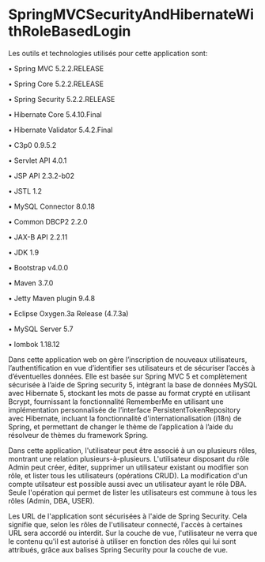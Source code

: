 # SpringMVCSecurityAndHibernateWithRoleBasedLogin

Les outils et technologies utilisés pour cette application sont:

•	Spring MVC 5.2.2.RELEASE

•	Spring Core 5.2.2.RELEASE

•	Spring Security 5.2.2.RELEASE

•	Hibernate Core 5.4.10.Final

•	Hibernate Validator 5.4.2.Final

•	C3p0 0.9.5.2

•	Servlet API 4.0.1

•	JSP API 2.3.2-b02

•	JSTL 1.2

•	MySQL Connector 8.0.18

•	Common DBCP2 2.2.0

•	JAX-B API 2.2.11

•	JDK 1.9

•	Bootstrap v4.0.0

•	Maven 3.7.0

•	Jetty Maven plugin 9.4.8

•	Eclipse Oxygen.3a Release (4.7.3a)

•	MySQL Server 5.7

•	lombok 1.18.12






Dans cette application web on gère l’inscription de nouveaux utilisateurs, l’authentification en vue d’identifier ses utilisateurs et de sécuriser l’accès à d’éventuelles données. Elle est basée sur Spring MVC 5 et complètement sécurisée à l’aide de Spring security 5, intégrant la base de données MySQL avec Hibernate 5, stockant les mots de passe au format crypté en utilisant Bcrypt, fournissant la fonctionnalité RememberMe en utilisant une implémentation personnalisée de l’interface PersistentTokenRepository avec Hibernate, incluant la fonctionnalité d'internationalisation (i18n) de Spring, et permettant de changer le thème de l’application à l’aide du résolveur de thèmes du framework Spring.

Dans cette application, l'utilisateur peut être associé à un ou plusieurs rôles, montrant une relation plusieurs-à-plusieurs. L'utilisateur disposant du rôle Admin peut créer, éditer, supprimer un utilisateur existant ou modifier son rôle, et lister tous les utilisateurs (opérations CRUD). La modification d'un compte utilsateur est possible aussi avec un utilisateur ayant le rôle DBA. Seule l'opération qui permet de lister les utilisateurs est commune à tous les rôles (Admin, DBA, USER).

Les URL de l'application sont sécurisées à l'aide de Spring Security. Cela signifie que, selon les rôles de l'utilisateur connecté, l'accès à certaines URL sera accordé ou interdit. Sur la couche de vue, l'utilisateur ne verra que le contenu qu'il est autorisé à utiliser en fonction des rôles qui lui sont attribués, grâce aux balises Spring Security pour la couche de vue.
